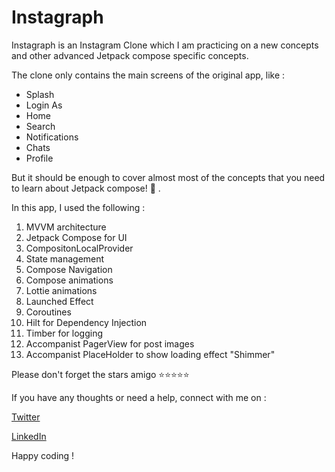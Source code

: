 # Instagraph
Instagraph is an Instagram Clone which I am practicing on a new concepts and other advanced Jetpack compose specific concepts.

The clone only contains the main screens of the original app, like :
- Splash
- Login As
- Home
- Search
- Notifications
- Chats 
- Profile

But it should be enough to cover almost most of the concepts that you need to learn about Jetpack compose! 🤩 .

In this app, I used the following :

1. MVVM architecture 
2. Jetpack Compose for UI
3. CompositonLocalProvider
4. State management
6. Compose Navigation
6. Compose animations
7. Lottie animations
8. Launched Effect
9. Coroutines
10. Hilt for Dependency Injection
11. Timber for logging
12. Accompanist PagerView for post images
13. Accompanist PlaceHolder to show loading effect "Shimmer"

Please don't forget the stars amigo ⭐⭐⭐⭐⭐ 

If you have any thoughts or need a help, connect with me on :

[Twitter](www.twitter.com/mustfaibra)

[LinkedIn](https://www.linkedin.com/in/mustafa-ibrahim-58b918206)

Happy coding !

